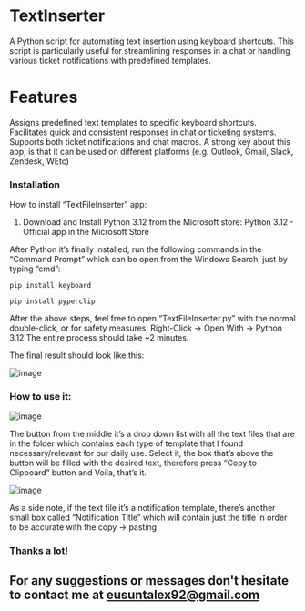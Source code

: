 # TextInserter 
A Python script for automating text insertion using keyboard shortcuts. This script is particularly useful for streamlining responses in a chat or handling various ticket notifications with predefined templates.

# Features
Assigns predefined text templates to specific keyboard shortcuts.
Facilitates quick and consistent responses in chat or ticketing systems.
Supports both ticket notifications and chat macros.
A strong key about this app, is that it can be used on different platforms (e.g. Outlook, Gmail, Slack, Zendesk, WEtc)

### Installation

How to install “TextFileInserter” app:
1. Download and Install Python 3.12 from the Microsoft store: Python 3.12 - Official app in the Microsoft Store 

After Python it’s finally installed, run the following commands in the “Command Prompt” which can be open from the Windows Search, just by typing “cmd”:

`pip install keyboard
`

`pip install pyperclip
`

After the above steps, feel free to open “TextFileInserter.py” with the normal double-click, or for safety measures: Right-Click → Open With → Python 3.12
The entire process should take ~2 minutes.

The final result should look like this:

![image](https://github.com/pewfike/TextInserter/assets/140770490/fb75fca8-eced-44e3-b4e3-a9b9a415c51e)

### How to use it:

![image](https://github.com/pewfike/TextInserter/assets/140770490/cb5f1bb5-ac40-460d-8b87-cbd91113a396)

The button from the middle it’s a drop down list with all the text files that are in the folder which contains each type of template that I found necessary/relevant for our daily use. Select it, the box that’s above the button will be filled with the desired text, therefore press “Copy to Clipboard” button and Voila, that’s it.

![image](https://github.com/pewfike/TextInserter/assets/140770490/d50aedd2-2ede-40ac-82a7-fbb5c09615ef)

As a side note, if the text file it’s a notification template, there’s another small box called “Notification Title” which will contain just the title in order to be accurate with the copy → pasting.

### Thanks a lot!
## For any suggestions or messages don't hesitate to contact me at eusuntalex92@gmail.com
